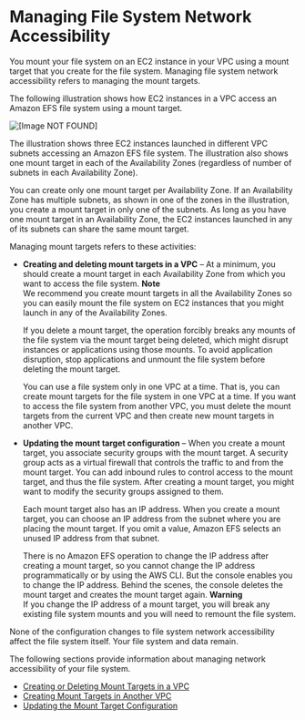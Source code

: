 # Managing File System Network Accessibility<a name="manage-fs-access"></a>

You mount your file system on an EC2 instance in your VPC using a mount target that you create for the file system\. Managing file system network accessibility refers to managing the mount targets\. 

The following illustration shows how EC2 instances in a VPC access an Amazon EFS file system using a mount target\. 

![\[Image NOT FOUND\]](http://docs.aws.amazon.com/efs/latest/ug/images/overview-flow.png)

The illustration shows three EC2 instances launched in different VPC subnets accessing an Amazon EFS file system\. The illustration also shows one mount target in each of the Availability Zones \(regardless of number of subnets in each Availability Zone\)\.

You can create only one mount target per Availability Zone\. If an Availability Zone has multiple subnets, as shown in one of the zones in the illustration, you create a mount target in only one of the subnets\. As long as you have one mount target in an Availability Zone, the EC2 instances launched in any of its subnets can share the same mount target\.

Managing mount targets refers to these activities:

+ **Creating and deleting mount targets in a VPC** – At a minimum, you should create a mount target in each Availability Zone from which you want to access the file system\. 
**Note**  
We recommend you create mount targets in all the Availability Zones so you can easily mount the file system on EC2 instances that you might launch in any of the Availability Zones\.

  If you delete a mount target, the operation forcibly breaks any mounts of the file system via the mount target being deleted, which might disrupt instances or applications using those mounts\. To avoid application disruption, stop applications and unmount the file system before deleting the mount target\.

  You can use a file system only in one VPC at a time\. That is, you can create mount targets for the file system in one VPC at a time\. If you want to access the file system from another VPC, you must delete the mount targets from the current VPC and then create new mount targets in another VPC\. 

+ **Updating the mount target configuration** – When you create a mount target, you associate security groups with the mount target\. A security group acts as a virtual firewall that controls the traffic to and from the mount target\. You can add inbound rules to control access to the mount target, and thus the file system\. After creating a mount target, you might want to modify the security groups assigned to them\.

  Each mount target also has an IP address\. When you create a mount target, you can choose an IP address from the subnet where you are placing the mount target\. If you omit a value, Amazon EFS selects an unused IP address from that subnet\.

  There is no Amazon EFS operation to change the IP address after creating a mount target, so you cannot change the IP address programmatically or by using the AWS CLI\. But the console enables you to change the IP address\. Behind the scenes, the console deletes the mount target and creates the mount target again\. 
**Warning**  
If you change the IP address of a mount target, you will break any existing file system mounts and you will need to remount the file system\.

None of the configuration changes to file system network accessibility affect the file system itself\. Your file system and data remain\. 

The following sections provide information about managing network accessibility of your file system\. 


+ [Creating or Deleting Mount Targets in a VPC](manage-fs-access-create-delete-mount-targets.md)
+ [Creating Mount Targets in Another VPC](manage-fs-access-change-vpc.md)
+ [Updating the Mount Target Configuration](manage-fs-access-update-mount-target-config.md)